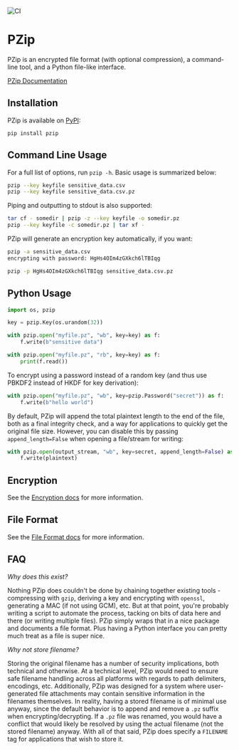 ![CI](https://github.com/imsweb/pzip/workflows/CI/badge.svg?branch=master)

# PZip

PZip is an encrypted file format (with optional compression), a command-line tool, and a Python file-like interface.

[PZip Documentation](https://imsweb.github.io/pzip/)


## Installation

PZip is available on [PyPI](https://pypi.org/project/pzip/):

`pip install pzip`

## Command Line Usage

For a full list of options, run `pzip -h`. Basic usage is summarized below:

```bash
pzip --key keyfile sensitive_data.csv
pzip --key keyfile sensitive_data.csv.pz
```

Piping and outputting to stdout is also supported:

```bash
tar cf - somedir | pzip -z --key keyfile -o somedir.pz
pzip --key keyfile -c somedir.pz | tar xf -
```

PZip will generate an encryption key automatically, if you want:

```bash
pzip -a sensitive_data.csv
encrypting with password: HgHs4OIm4zGXkch6lTBIqg

pzip -p HgHs4OIm4zGXkch6lTBIqg sensitive_data.csv.pz
```

## Python Usage

```python
import os, pzip

key = pzip.Key(os.urandom(32))

with pzip.open("myfile.pz", "wb", key=key) as f:
    f.write(b"sensitive data")

with pzip.open("myfile.pz", "rb", key=key) as f:
    print(f.read())
```

To encrypt using a password instead of a random key (and thus use PBKDF2 instead of HKDF for key derivation):

```python
with pzip.open("myfile.pz", "wb", key=pzip.Password("secret")) as f:
    f.write(b"hello world")
```

By default, PZip will append the total plaintext length to the end of the file, both as a final integrity check, and a way for applications to quickly get the original file size. However, you can disable this by passing `append_length=False` when opening a file/stream for writing:

```python
with pzip.open(output_stream, "wb", key=secret, append_length=False) as f:
    f.write(plaintext)
```

## Encryption

See the [Encryption docs](docs/encryption.md) for more information.

## File Format

See the [File Format docs](docs/format.md) for more information.

## FAQ

*Why does this exist?*

Nothing PZip does couldn't be done by chaining together existing tools - compressing with `gzip`, deriving a key and encrypting with `openssl`, generating a MAC (if not using GCM), etc. But at that point, you're probably writing a script to automate the process, tacking on bits of data here and there (or writing multiple files). PZip simply wraps that in a nice package and documents a file format. Plus having a Python interface you can pretty much treat as a file is super nice.

*Why not store filename?*

Storing the original filename has a number of security implications, both technical and otherwise. At a technical level, PZip would need to ensure safe filename handling across all platforms with regards to path delimiters, encodings, etc. Additionally, PZip was designed for a system where user-generated file attachments may contain sensitive information in the filenames themselves. In reality, having a stored filename is of minimal use anyway, since the default behavior is to append and remove a `.pz` suffix when encrypting/decrypting. If a `.pz` file was renamed, you would have a conflict that would likely be resolved by using the actual filename (not the stored filename) anyway. With all of that said, PZip does specify a `FILENAME` tag for applications that wish to store it.
